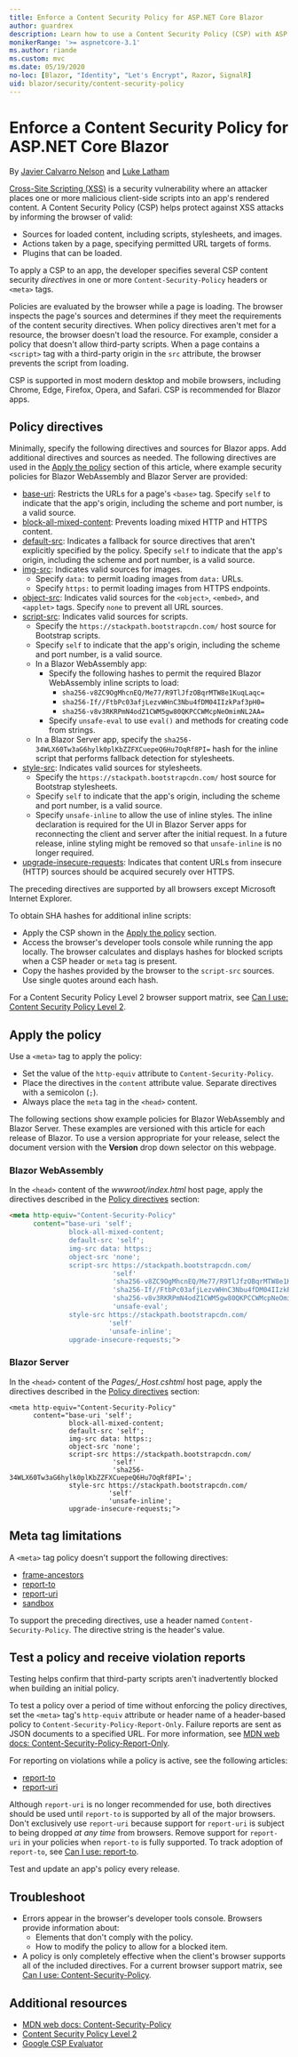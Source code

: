 ```yaml
---
title: Enforce a Content Security Policy for ASP.NET Core Blazor
author: guardrex
description: Learn how to use a Content Security Policy (CSP) with ASP.NET Core Blazor apps to help protect against Cross-Site Scripting (XSS) attacks.
monikerRange: '>= aspnetcore-3.1'
ms.author: riande
ms.custom: mvc
ms.date: 05/19/2020
no-loc: [Blazor, "Identity", "Let's Encrypt", Razor, SignalR]
uid: blazor/security/content-security-policy
---
```

# Enforce a Content Security Policy for ASP.NET Core Blazor

By [Javier Calvarro Nelson](https://github.com/javiercn) and [Luke Latham](https://github.com/guardrex)

[Cross-Site Scripting (XSS)](xref:security/cross-site-scripting) is a security vulnerability where an attacker places one or more malicious client-side scripts into an app's rendered content. A Content Security Policy (CSP) helps protect against XSS attacks by informing the browser of valid:

* Sources for loaded content, including scripts, stylesheets, and images.
* Actions taken by a page, specifying permitted URL targets of forms.
* Plugins that can be loaded.

To apply a CSP to an app, the developer specifies several CSP content security *directives* in one or more `Content-Security-Policy` headers or `<meta>` tags.

Policies are evaluated by the browser while a page is loading. The browser inspects the page's sources and determines if they meet the requirements of the content security directives. When policy directives aren't met for a resource, the browser doesn't load the resource. For example, consider a policy that doesn't allow third-party scripts. When a page contains a `<script>` tag with a third-party origin in the `src` attribute, the browser prevents the script from loading.

CSP is supported in most modern desktop and mobile browsers, including Chrome, Edge, Firefox, Opera, and Safari. CSP is recommended for Blazor apps.

## Policy directives

Minimally, specify the following directives and sources for Blazor apps. Add additional directives and sources as needed. The following directives are used in the [Apply the policy](#apply-the-policy) section of this article, where example security policies for Blazor WebAssembly and Blazor Server are provided:

* [base-uri](https://developer.mozilla.org/docs/Web/HTTP/Headers/Content-Security-Policy/base-uri): Restricts the URLs for a page's `<base>` tag. Specify `self` to indicate that the app's origin, including the scheme and port number, is a valid source.
* [block-all-mixed-content](https://developer.mozilla.org/docs/Web/HTTP/Headers/Content-Security-Policy/block-all-mixed-content): Prevents loading mixed HTTP and HTTPS content.
* [default-src](https://developer.mozilla.org/docs/Web/HTTP/Headers/Content-Security-Policy/default-src): Indicates a fallback for source directives that aren't explicitly specified by the policy. Specify `self` to indicate that the app's origin, including the scheme and port number, is a valid source.
* [img-src](https://developer.mozilla.org/docs/Web/HTTP/Headers/Content-Security-Policy/img-src): Indicates valid sources for images.
  * Specify `data:` to permit loading images from `data:` URLs.
  * Specify `https:` to permit loading images from HTTPS endpoints.
* [object-src](https://developer.mozilla.org/docs/Web/HTTP/Headers/Content-Security-Policy/object-src): Indicates valid sources for the `<object>`, `<embed>`, and `<applet>` tags. Specify `none` to prevent all URL sources.
* [script-src](https://developer.mozilla.org/docs/Web/HTTP/Headers/Content-Security-Policy/script-src): Indicates valid sources for scripts.
  * Specify the `https://stackpath.bootstrapcdn.com/` host source for Bootstrap scripts.
  * Specify `self` to indicate that the app's origin, including the scheme and port number, is a valid source.
  * In a Blazor WebAssembly app:
    * Specify the following hashes to permit the required Blazor WebAssembly inline scripts to load:
      * `sha256-v8ZC9OgMhcnEQ/Me77/R9TlJfzOBqrMTW8e1KuqLaqc=`
      * `sha256-If//FtbPc03afjLezvWHnC3Nbu4fDM04IIzkPaf3pH0=`
      * `sha256-v8v3RKRPmN4odZ1CWM5gw80QKPCCWMcpNeOmimNL2AA=`
    * Specify `unsafe-eval` to use `eval()` and methods for creating code from strings.
  * In a Blazor Server app, specify the `sha256-34WLX60Tw3aG6hylk0plKbZZFXCuepeQ6Hu7OqRf8PI=` hash for the inline script that performs fallback detection for stylesheets.
* [style-src](https://developer.mozilla.org/docs/Web/HTTP/Headers/Content-Security-Policy/style-src): Indicates valid sources for stylesheets.
  * Specify the `https://stackpath.bootstrapcdn.com/` host source for Bootstrap stylesheets.
  * Specify `self` to indicate that the app's origin, including the scheme and port number, is a valid source.
  * Specify `unsafe-inline` to allow the use of inline styles. The inline declaration is required for the UI in Blazor Server apps for reconnecting the client and server after the initial request. In a future release, inline styling might be removed so that `unsafe-inline` is no longer required.
* [upgrade-insecure-requests](https://developer.mozilla.org/docs/Web/HTTP/Headers/Content-Security-Policy/upgrade-insecure-requests): Indicates that content URLs from insecure (HTTP) sources should be acquired securely over HTTPS.

The preceding directives are supported by all browsers except Microsoft Internet Explorer.

To obtain SHA hashes for additional inline scripts:

* Apply the CSP shown in the [Apply the policy](#apply-the-policy) section.
* Access the browser's developer tools console while running the app locally. The browser calculates and displays hashes for blocked scripts when a CSP header or `meta` tag is present.
* Copy the hashes provided by the browser to the `script-src` sources. Use single quotes around each hash.

For a Content Security Policy Level 2 browser support matrix, see [Can I use: Content Security Policy Level 2](https://www.caniuse.com/#feat=contentsecuritypolicy2).

## Apply the policy

Use a `<meta>` tag to apply the policy:

* Set the value of the `http-equiv` attribute to `Content-Security-Policy`.
* Place the directives in the `content` attribute value. Separate directives with a semicolon (`;`).
* Always place the `meta` tag in the `<head>` content.

The following sections show example policies for Blazor WebAssembly and Blazor Server. These examples are versioned with this article for each release of Blazor. To use a version appropriate for your release, select the document version with the **Version** drop down selector on this webpage.

### Blazor WebAssembly

In the `<head>` content of the *wwwroot/index.html* host page, apply the directives described in the [Policy directives](#policy-directives) section:

```html
<meta http-equiv="Content-Security-Policy" 
      content="base-uri 'self';
               block-all-mixed-content;
               default-src 'self';
               img-src data: https:;
               object-src 'none';
               script-src https://stackpath.bootstrapcdn.com/ 
                          'self' 
                          'sha256-v8ZC9OgMhcnEQ/Me77/R9TlJfzOBqrMTW8e1KuqLaqc=' 
                          'sha256-If//FtbPc03afjLezvWHnC3Nbu4fDM04IIzkPaf3pH0=' 
                          'sha256-v8v3RKRPmN4odZ1CWM5gw80QKPCCWMcpNeOmimNL2AA=' 
                          'unsafe-eval';
               style-src https://stackpath.bootstrapcdn.com/
                         'self'
                         'unsafe-inline';
               upgrade-insecure-requests;">
```

### Blazor Server

In the `<head>` content of the *Pages/_Host.cshtml* host page, apply the directives described in the [Policy directives](#policy-directives) section:

```cshtml
<meta http-equiv="Content-Security-Policy" 
      content="base-uri 'self';
               block-all-mixed-content;
               default-src 'self';
               img-src data: https:;
               object-src 'none';
               script-src https://stackpath.bootstrapcdn.com/ 
                          'self' 
                          'sha256-34WLX60Tw3aG6hylk0plKbZZFXCuepeQ6Hu7OqRf8PI=';
               style-src https://stackpath.bootstrapcdn.com/
                         'self' 
                         'unsafe-inline';
               upgrade-insecure-requests;">
```

## Meta tag limitations

A `<meta>` tag policy doesn't support the following directives:

* [frame-ancestors](https://developer.mozilla.org/docs/Web/HTTP/Headers/Content-Security-Policy/frame-ancestors)
* [report-to](https://developer.mozilla.org/docs/Web/HTTP/Headers/Content-Security-Policy/report-to)
* [report-uri](https://developer.mozilla.org/docs/Web/HTTP/Headers/Content-Security-Policy/report-uri)
* [sandbox](https://developer.mozilla.org/docs/Web/HTTP/Headers/Content-Security-Policy/sandbox)

To support the preceding directives, use a header named `Content-Security-Policy`. The directive string is the header's value.

## Test a policy and receive violation reports

Testing helps confirm that third-party scripts aren't inadvertently blocked when building an initial policy.

To test a policy over a period of time without enforcing the policy directives, set the `<meta>` tag's `http-equiv` attribute or header name of a header-based policy to `Content-Security-Policy-Report-Only`. Failure reports are sent as JSON documents to a specified URL. For more information, see [MDN web docs: Content-Security-Policy-Report-Only](https://developer.mozilla.org/docs/Web/HTTP/Headers/Content-Security-Policy-Report-Only).

For reporting on violations while a policy is active, see the following articles:

* [report-to](https://developer.mozilla.org/docs/Web/HTTP/Headers/Content-Security-Policy/report-to)
* [report-uri](https://developer.mozilla.org/docs/Web/HTTP/Headers/Content-Security-Policy/report-uri)

Although `report-uri` is no longer recommended for use, both directives should be used until `report-to` is supported by all of the major browsers. Don't exclusively use `report-uri` because support for `report-uri` is subject to being dropped *at any time* from browsers. Remove support for `report-uri` in your policies when `report-to` is fully supported. To track adoption of `report-to`, see [Can I use: report-to](https://caniuse.com/#feat=mdn-http_headers_csp_content-security-policy_report-to).

Test and update an app's policy every release.

## Troubleshoot

* Errors appear in the browser's developer tools console. Browsers provide information about:
  * Elements that don't comply with the policy.
  * How to modify the policy to allow for a blocked item.
* A policy is only completely effective when the client's browser supports all of the included directives. For a current browser support matrix, see [Can I use: Content-Security-Policy](https://caniuse.com/#search=Content-Security-Policy).

## Additional resources

* [MDN web docs: Content-Security-Policy](https://developer.mozilla.org/docs/Web/HTTP/Headers/Content-Security-Policy)
* [Content Security Policy Level 2](https://www.w3.org/TR/CSP2/)
* [Google CSP Evaluator](https://csp-evaluator.withgoogle.com/)
